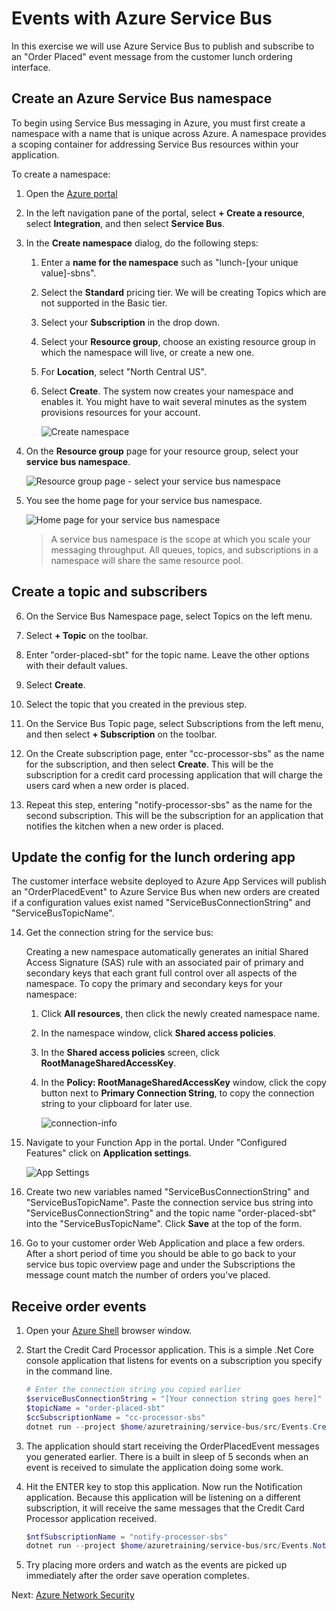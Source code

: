 # Events with Azure Service Bus

In this exercise we will use Azure Service Bus to publish and subscribe to an "Order Placed" event message from the customer lunch ordering interface.

## Create an Azure Service Bus namespace

To begin using Service Bus messaging in Azure, you must first create a namespace with a name that is unique across Azure. A namespace provides a scoping container for addressing Service Bus resources within your application.

To create a namespace:

1. Open the [Azure portal](https://portal.azure.com)

2. In the left navigation pane of the portal, select **+ Create a resource**, select **Integration**, and then select **Service Bus**.

3. In the **Create namespace** dialog, do the following steps: 
    1. Enter a **name for the namespace** such as "lunch-[your unique value]-sbns".
    2. Select the **Standard** pricing tier. We will be creating Topics which are not supported in the Basic tier.
    3. Select your **Subscription** in the drop down.
    4. Select your **Resource group**, choose an existing resource group in which the namespace will live, or create a new one.
    5. For **Location**, select "North Central US".
    6. Select **Create**. The system now creates your namespace and enables it. You might have to wait several minutes as the system provisions resources for your account.

        ![Create namespace](images/service-bus-create.png)

4. On the **Resource group** page for your resource group, select your **service bus namespace**. 

    ![Resource group page - select your service bus namespace](./media/service-bus-create-namespace-portal/resource-group-select-service-bus.png)
5. You see the home page for your service bus namespace. 

    ![Home page for your service bus namespace](./media/service-bus-create-namespace-portal/service-bus-namespace-home-page.png)

    > A service bus namespace is the scope at which you scale your messaging throughput. All queues, topics, and subscriptions in a namespace will share the same resource pool.

## Create a topic and subscribers

6. On the Service Bus Namespace page, select Topics on the left menu.

7. Select **+ Topic** on the toolbar.

8. Enter "order-placed-sbt" for the topic name. Leave the other options with their default values.

9. Select **Create**.

10. Select the topic that you created in the previous step.

11. On the Service Bus Topic page, select Subscriptions from the left menu, and then select **+ Subscription** on the toolbar.

12. On the Create subscription page, enter "cc-processor-sbs" as the name for the subscription, and then select **Create**.  This will be the subscription for a credit card processing application that will charge the users card when a new order is placed.

13. Repeat this step, entering "notify-processor-sbs" as the name for the second subscription. This will be the subscription for an application that notifies the kitchen when a new order is placed.

## Update the config for the lunch ordering app

The customer interface website deployed to Azure App Services will publish an "OrderPlacedEvent" to Azure Service Bus when new orders are created if a configuration values exist named "ServiceBusConnectionString" and "ServiceBusTopicName".

14. Get the connection string for the service bus:

    Creating a new namespace automatically generates an initial Shared Access Signature (SAS) rule with an associated pair of primary and secondary keys that each grant full control over all aspects of the namespace. To copy the primary and secondary keys for your namespace: 

    1. Click **All resources**, then click the newly created namespace name.
    2. In the namespace window, click **Shared access policies**.
    3. In the **Shared access policies** screen, click **RootManageSharedAccessKey**.
        
    4. In the **Policy: RootManageSharedAccessKey** window, click the copy button next to **Primary Connection String**, to copy the connection string to your clipboard for later use.
    
        ![connection-info](./images/service-bus-connection-info.png)

15. Navigate to your Function App in the portal. Under "Configured Features" click on **Application settings**. 

    ![App Settings](images/function-app-settings.png)

16. Create two new variables named "ServiceBusConnectionString" and "ServiceBusTopicName".  Paste the connection service bus string into "ServiceBusConnectionString" and the topic name "order-placed-sbt" into the "ServiceBusTopicName".  Click **Save** at the top of the form.

<!--
 the script below and run it to add a new config variables to the web app named "ServiceBusConnectionString" and "SerivceBusTopicName":

    ```powershell
    # Paste your connection string here
    $serviceBusConnectionString = "[connection string here]"
    # Enter your topic name here
    $topicName = "order-placed-sbt"

    # Get the current app settings
    $apiApp = Get-AzureRMWebApp -ResourceGroupName $resourceGroupName -Name $apiAppServiceName
    $appSettingList = $apiApp.SiteConfig.AppSettings

    $newAppSettings = @{}
    ForEach ($kvp in $appSettingList) {
        $newAppSettings[$kvp.Name] = $kvp.Value
    }

    # Add new settings
    $newAppSettings["ServiceBusConnectionString"] = $serviceBusConnectionString
    $newAppSettings["ServiceBusTopicName"] = $topicName

    # Update settings
    Set-AzureRmWebApp -AppSettings $newAppSettings -Name $apiAppServiceName -ResourceGroupName $resourceGroupName
    ```
--->

16. Go to your customer order Web Application and place a few orders. After a short period of time you should be able to go back to your service bus topic overview page and under the Subscriptions the message count match the number of orders you've placed.

<!--
## Send and receive messages with the REST API

While Azure Service Bus supports messaging protocol standars like AMQP, you can also send and receive messages using standard HTTP calls.

1. Open the [Azure Shell](https://shell.azure.com) in a browser.
2. To send a message to the service bus you POST to the URL **[service bus namespace].servicebus.windows.net/[topic name]/messages**.  Your SAS token must be in the **SharedAccessSignature** header field.
    ```powershell
    $message = "Hello Service Bus!"
    # Put your shared access key here
    $sas = "GxAjU/slEQVNNvmxbtrh3WDSDOZNy137+azn6INdEYM="
    $serviceBusNamespace = "messaging-test-sbns"
    # Put the name of the topic you want to publish a message to here
    $topicName = "test-sbt"
    curl google.com --data "$message" --header "SharedAccessSignature $sas" $serviceBusNamespace.servicebus.windows.net/$topicName/messages
    ```

3. To retrieve messages you DELETE from the same URL. Service Bus takes an HTTP DELETE because you are atomically reading and removing the message from the queue so no other consumers will get it.
    ```powershell
    # Put the name of the subscriber here
    $topicName = "test-sbt"
    curl google.com --data "$message" --header "SharedAccessSignature $sas" $serviceBusNamespace.servicebus.windows.net/$topicName/messages
    ```

. Try posting multiple messages with different data and pulling them off the message bus

-->

## Receive order events

1. Open your [Azure Shell](https://shell.azure.com) browser window.

2. Start the Credit Card Processor application. This is a simple .Net Core console application that listens for events on a subscription you specify in the command line.

    ```powershell
    # Enter the connection string you copied earlier
    $serviceBusConnectionString = "[Your connection string goes here]"
    $topicName = "order-placed-sbt"
    $ccSubscriptionName = "cc-processor-sbs"
    dotnet run --project $home/azuretraining/service-bus/src/Events.CreditCardProcessor $serviceBusConnectionString $topicName $ccSubscriptionName
    ```

3. The application should start receiving the OrderPlacedEvent messages you generated earlier.  There is a built in sleep of 5 seconds when an event is received to simulate the application doing some work.

4. Hit the ENTER key to stop this application. Now run the Notification application. Because this application will be listening on a different subscription, it will receive the same messages that the Credit Card Processor application received.

    ```powershell
    $ntfSubscriptionName = "notify-processor-sbs"
    dotnet run --project $home/azuretraining/service-bus/src/Events.Notifications $serviceBusConnectionString $topicName $ntfSubscriptionName
    ```

5. Try placing more orders and watch as the events are picked up immediately after the order save operation completes.

<!--
6.  Keep the notification app running and open an additional shell.azure.com window and run a second copy of the Notification Processor

    ```powershell
    $serviceBusConnectionString = "[Your connection string goes here]"
    $topicName = "order-placed-sbt"
    $ntfSubscriptionName = "notify-processor-sbs"
    
    dotnet run --project $home/azuretraining/service-bus/src/Events.Notifications $serviceBusConnectionString $topicName $ntfSubscriptionName
    ```

7. Start placing lots of orders in quick succession by hitting the **Random Order** button on the web application.  Switch between the two shell.azure.com windows and notice how the events are only being picked up by one instance, doubling the processing throughput of the events.

> This is referred to as the "competing consumer" model for message processing.  Simply by adding more consuming applications on a queue or subscription messages will be processed in parallel. You can rely on the Service Bus to atomically lock the messages so they only get delivered once to each consumer in your processing pool.

-->

Next: [Azure Network Security](./08-network-security.md)
